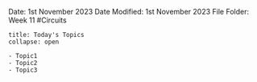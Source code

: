 Date: 1st November 2023
Date Modified: 1st November 2023
File Folder: Week 11
#Circuits

```ad-abstract
title: Today's Topics
collapse: open

- Topic1
- Topic2
- Topic3

```

